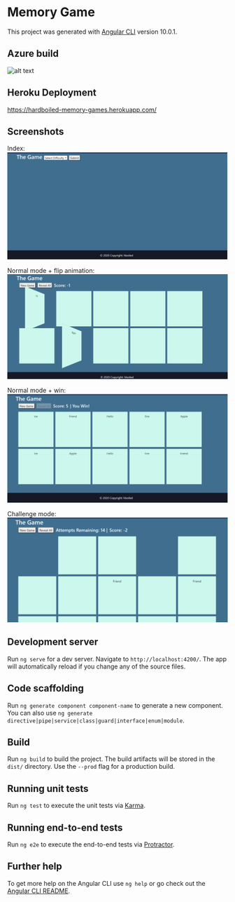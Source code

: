 # Memory Game

This project was generated with [Angular CLI](https://github.com/angular/angular-cli) version 10.0.1.

## Azure build
![alt text](https://dev.azure.com/sfleeRMS/hardboiledGames/_apis/build/status/hardboiledGame-Angular-CI?branchName=master)

## Heroku Deployment
https://hardboiled-memory-games.herokuapp.com/

## Screenshots

Index:
![alt text](https://github.com/hboiled/MemoryGame/blob/master/screenshots/main.png?raw=true)

Normal mode + flip animation:
![alt text](https://github.com/hboiled/MemoryGame/blob/master/screenshots/normal-flip.png?raw=true)

Normal mode + win:
![alt text](https://github.com/hboiled/MemoryGame/blob/master/screenshots/normal-win.png?raw=true)

Challenge mode:
![alt text](https://github.com/hboiled/MemoryGame/blob/master/screenshots/challenge.png?raw=true)

## Development server

Run `ng serve` for a dev server. Navigate to `http://localhost:4200/`. The app will automatically reload if you change any of the source files.

## Code scaffolding

Run `ng generate component component-name` to generate a new component. You can also use `ng generate directive|pipe|service|class|guard|interface|enum|module`.

## Build

Run `ng build` to build the project. The build artifacts will be stored in the `dist/` directory. Use the `--prod` flag for a production build.

## Running unit tests

Run `ng test` to execute the unit tests via [Karma](https://karma-runner.github.io).

## Running end-to-end tests

Run `ng e2e` to execute the end-to-end tests via [Protractor](http://www.protractortest.org/).

## Further help

To get more help on the Angular CLI use `ng help` or go check out the [Angular CLI README](https://github.com/angular/angular-cli/blob/master/README.md).
